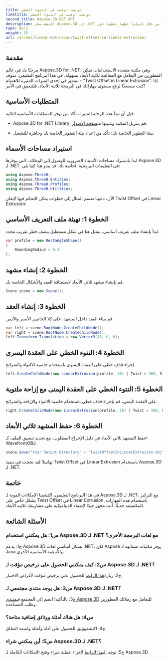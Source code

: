 ```yaml
---
title: تويست أوفست في النتوء الخطي
linktitle: تويست أوفست في النتوء الخطي
second_title: Aspose.3D.NET API
description: اكتشف سحر Aspose.3D لـ .NET من خلال دليلنا خطوة بخطوة حول Twist Offset في Linear Extrusion. ارفع مستوى مشروعاتك ثلاثية الأبعاد دون عناء.
type: docs
weight: 15
url: /ar/net/linear-extrusion/twist-offset-in-linear-extrusion/
---
```

## مقدمة

مرحبًا بك في عالم Aspose.3D for .NET، وهي مكتبة متعددة الاستخدامات تمكن المطورين من التعامل مع المعالجة ثلاثية الأبعاد بسهولة. في هذا البرنامج التعليمي، سوف نتعمق في إحدى الميزات المثيرة للاهتمام - "Twist Offset in Linear Extrusion". إذا كنت مستعدًا لرفع مستوى مهاراتك في البرمجة ثلاثية الأبعاد، فلنتعمق في الأمر!

## المتطلبات الأساسية

قبل أن نبدأ هذه الرحلة المثيرة، تأكد من توفر المتطلبات الأساسية التالية:

-  Aspose.3D for .NET Library: قم بتنزيل المكتبة وتثبيتها من[صفحة الإصدار](https://releases.aspose.com/3d/net/).

- بيئة التطوير الخاصة بك: تأكد من إعداد بيئة التطوير الخاصة بك وجاهزة للتشغيل.

## استيراد مساحات الأسماء

ابدأ باستيراد مساحات الأسماء الضرورية للوصول إلى الوظائف التي يوفرها Aspose.3D لـ .NET. في التعليمات البرمجية الخاصة بك، قد يبدو هذا كما يلي:

```csharp
using Aspose.ThreeD;
using Aspose.ThreeD.Entities;
using Aspose.ThreeD.Profiles;
using Aspose.ThreeD.Utilities;
```

الآن، دعونا نقسم المثال إلى خطوات يمكن التحكم فيها لإتقان Twist Offset في Linear Extrusion:

## الخطوة 1: تهيئة ملف التعريف الأساسي

ابدأ بإنشاء ملف تعريف أساسي، يتمثل هنا في شكل مستطيل بنصف قطر تقريب محدد.

```csharp
var profile = new RectangleShape()
{
    RoundingRadius = 0.3
};
```

## الخطوة 2: إنشاء مشهد

قم بإنشاء مشهد ثلاثي الأبعاد لاستضافة العقد والأشكال الخاصة بك.

```csharp
Scene scene = new Scene();
```

## الخطوة 3: إنشاء العقد

قم ببناء العقد داخل المشهد، على كلا الجانبين الأيسر والأيمن.

```csharp
var left = scene.RootNode.CreateChildNode();
var right = scene.RootNode.CreateChildNode();
left.Transform.Translation = new Vector3(18, 0, 0);
```

## الخطوة 4: النتوء الخطي على العقدة اليسرى

إجراء قذف خطي على العقدة اليسرى باستخدام خاصية الالتواء والشرائح.

```csharp
left.CreateChildNode(new LinearExtrusion(profile, 10) { Twist = 360, Slices = 100 });
```

## الخطوة 5: النتوء الخطي على العقدة اليمنى مع إزاحة ملتوية

على العقدة اليمنى، قم بإجراء قذف خطي باستخدام خاصية الالتواء والإزاحة والشرائح.

```csharp
right.CreateChildNode(new LinearExtrusion(profile, 10) { Twist = 360, Slices = 100, TwistOffset = new Vector3(3, 0, 0) });
```

## الخطوة 6: حفظ المشهد ثلاثي الأبعاد

احفظ المشهد ثلاثي الأبعاد في دليل الإخراج المطلوب، مع تحديد تنسيق الملف كـ WavefrontOBJ.

```csharp
scene.Save("Your Output Directory" + "TwistOffsetInLinearExtrusion.obj", FileFormat.WavefrontOBJ);
```

تهانينا! لقد نجحت في تنفيذ Twist Offset في Linear Extrusion باستخدام Aspose.3D لـ .NET.

## خاتمة

في هذا البرنامج التعليمي، اكتشفنا الإمكانات القوية لـ Aspose.3D لـ .NET، مع التركيز بشكل خاص على Twist Offset في Linear Extrusion. باستخدام هذه المهارات المكتشفة حديثًا، أنت مجهز جيدًا لإضفاء الديناميكية على مشاريعك ثلاثية الأبعاد.

## الأسئلة الشائعة

### س1: هل يمكنني استخدام Aspose.3D لـ .NET مع لغات البرمجة الأخرى؟

ج1: يدعم Aspose.3D بشكل أساسي لغات .NET، لكن Aspose يوفر مكتبات مشابهة لـ Java والأنظمة الأساسية الأخرى.

### س2: كيف يمكنني الحصول على ترخيص مؤقت لـ Aspose.3D لـ .NET؟

 ج2: زيارة[هذا الرابط](https://purchase.aspose.com/temporary-license/) للحصول على ترخيص مؤقت لأغراض الاختبار.

### س3: هل يوجد منتدى مجتمعي لـ Aspose.3D لـ .NET؟

 ج3: بالتأكيد! انضم إلى المجتمع في[منتدى Aspose.3D](https://forum.aspose.com/c/3d/18) للتعامل مع زملائك المطورين وطلب المساعدة.

### س4: هل هناك أمثلة ووثائق إضافية متاحة؟

 ج4: اكتشف[توثيق](https://reference.aspose.com/3d/net/) للحصول على أدلة وأمثلة واسعة النطاق.

### س5: أين يمكنني شراء Aspose.3D لـ .NET؟

 ج5: توجه إلى[هذا الرابط](https://purchase.aspose.com/buy) لإجراء عملية شراء وفتح الإمكانات الكاملة لـ Aspose.3D.